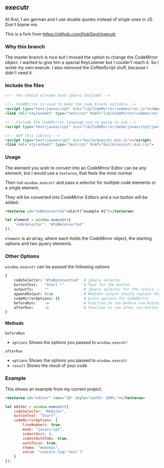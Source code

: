## executr
At first, I am german and I use double quotes instead of single ones in JS. Don't blame me.

This is a fork from https://github.com/HubSpot/executr

### Why this branch
The master branch is nice but I missed the option to change the CodeMirror object. I wanted to give him a special KeyListener but I couldn't reach it.
So I wrote my own executr. I also removed the CoffeeScript stuff, because I didn't need it.

### Include the files
````html
<!-- You should already have jQuery included -->

<!-- CodeMirror is used to make the code blocks editable -->
<script type="text/javascript" src="lib/CodeMirror/codemirror.js"></script>
<link rel="stylesheet" type="text/css" href="lib/CodeMirror/codemirror.css">

<!-- Include the CodeMirror language you're going to use -->
<script type="text/javascript" src="lib/CodeMirror/mode/javascript/javascript.js"></script>

<!-- Add this library -->
<script type="text/javascript" src="build/executr.min.js"></script>
<link rel="stylesheet" type="text/css" href="build/executr.min.css">
````

### Usage
The element you wish to convert into an CodeMirror Editor can be any element, but I would use a `textarea`, that feels the most normal.

Then run `window.executr` and pass a selector for multiple code elements or a single element.

They will be converted into CodeMirror Editors and a run button will be added.

````html
<textarea id="toBeConverted">alert("example #1")</textarea>
````

````javascript
let element = window.executr({
	"codeSelector": "#toBeConverted"
});
````

`element` is an array, where each holds the CodeMirror object, the starting options and two jquery elements.

### Other Options
`window.executr` can be passed the following options

````coffeescript
{
    codeSelector: "#toBeConverted"  # jQuery selector
    buttonText:   "Start !"         # Text for the button
    outputTo:     ""                # jQuery selector for the result, no output in this case
    appendOutput: true              # Whether output should replace the contents of outputTo or append to it
    codeMirrorOptions: {}           # Extra options for CodeMirror
    beforeRun:    ->                # Function to run before run-button executes editors-code
    afterRun:     ->                # Function to run after run-button executed editors-code
}
````

#### Methods

`beforeRun`
- `options` Shows the options you passed to `window.executr`

`afterRun`
- `options` Shows the options you passed to `window.executr`
- `result`  Shows the result of your code

### Example
This shows an example from my current project.
````html
<textarea id="editor" rows="10" style="width: 100%;"></textarea>
````
````js
let editor = window.executr({
	codeSelector: "#editor",
	buttonText: "Start",
	codeMirrorOptions: {
		lineNumbers: true,
		mode: "javascript",
		indentUnit: 4,
		indentWithTabs: true,
		autofocus: true,
		theme: "monokai",
		value: "console.log('test')"
	}
});
````
